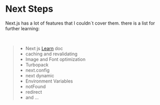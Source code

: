 # Next Steps
Next.js has a lot of features that I couldn´t cover them. there is a list for further learning:

&nbsp;
&nbsp;
&nbsp;

> + Next js <a href="https://nextjs.org/learn/foundations/about-nextjs?utm_source=next-site&utm_medium=navbar" target="_blank">Learn</a> doc 
> + caching and revalidating
> + Image and Font optimization
> + Turbopack
> + next.config
> + next dynamic
> + Environment Variables
> + notFound
> + redirect
> + and ...


